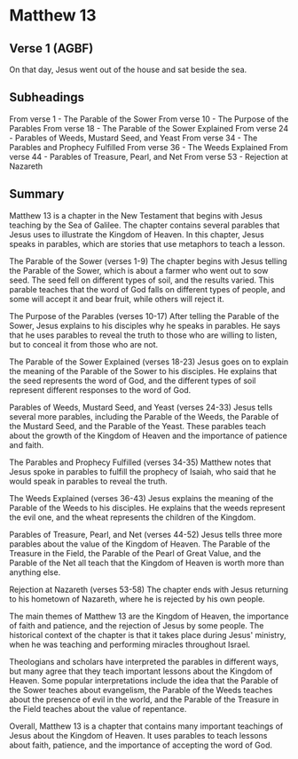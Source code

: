 # Matthew 13

## Verse 1 (AGBF)

On that day, Jesus went out of the house and sat beside the sea.

## Subheadings

From verse 1 - The Parable of the Sower
From verse 10 - The Purpose of the Parables
From verse 18 - The Parable of the Sower Explained
From verse 24 - Parables of Weeds, Mustard Seed, and Yeast
From verse 34 - The Parables and Prophecy Fulfilled
From verse 36 - The Weeds Explained
From verse 44 - Parables of Treasure, Pearl, and Net
From verse 53 - Rejection at Nazareth

## Summary

Matthew 13 is a chapter in the New Testament that begins with Jesus teaching by the Sea of Galilee. The chapter contains several parables that Jesus uses to illustrate the Kingdom of Heaven. In this chapter, Jesus speaks in parables, which are stories that use metaphors to teach a lesson.

The Parable of the Sower (verses 1-9)
The chapter begins with Jesus telling the Parable of the Sower, which is about a farmer who went out to sow seed. The seed fell on different types of soil, and the results varied. This parable teaches that the word of God falls on different types of people, and some will accept it and bear fruit, while others will reject it.

The Purpose of the Parables (verses 10-17)
After telling the Parable of the Sower, Jesus explains to his disciples why he speaks in parables. He says that he uses parables to reveal the truth to those who are willing to listen, but to conceal it from those who are not.

The Parable of the Sower Explained (verses 18-23)
Jesus goes on to explain the meaning of the Parable of the Sower to his disciples. He explains that the seed represents the word of God, and the different types of soil represent different responses to the word of God.

Parables of Weeds, Mustard Seed, and Yeast (verses 24-33)
Jesus tells several more parables, including the Parable of the Weeds, the Parable of the Mustard Seed, and the Parable of the Yeast. These parables teach about the growth of the Kingdom of Heaven and the importance of patience and faith.

The Parables and Prophecy Fulfilled (verses 34-35)
Matthew notes that Jesus spoke in parables to fulfill the prophecy of Isaiah, who said that he would speak in parables to reveal the truth.

The Weeds Explained (verses 36-43)
Jesus explains the meaning of the Parable of the Weeds to his disciples. He explains that the weeds represent the evil one, and the wheat represents the children of the Kingdom.

Parables of Treasure, Pearl, and Net (verses 44-52)
Jesus tells three more parables about the value of the Kingdom of Heaven. The Parable of the Treasure in the Field, the Parable of the Pearl of Great Value, and the Parable of the Net all teach that the Kingdom of Heaven is worth more than anything else.

Rejection at Nazareth (verses 53-58)
The chapter ends with Jesus returning to his hometown of Nazareth, where he is rejected by his own people.

The main themes of Matthew 13 are the Kingdom of Heaven, the importance of faith and patience, and the rejection of Jesus by some people. The historical context of the chapter is that it takes place during Jesus' ministry, when he was teaching and performing miracles throughout Israel.

Theologians and scholars have interpreted the parables in different ways, but many agree that they teach important lessons about the Kingdom of Heaven. Some popular interpretations include the idea that the Parable of the Sower teaches about evangelism, the Parable of the Weeds teaches about the presence of evil in the world, and the Parable of the Treasure in the Field teaches about the value of repentance.

Overall, Matthew 13 is a chapter that contains many important teachings of Jesus about the Kingdom of Heaven. It uses parables to teach lessons about faith, patience, and the importance of accepting the word of God.